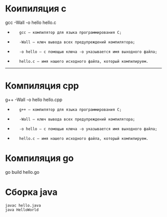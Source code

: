 # Коипиляция c
  gcc -Wall -o hello hello.c
+        gcc — компилятор для языка программирования C;
+        -Wall — ключ вывода всех предупреждений компилятора;
+        -o hello — с помощью ключа -o указывается имя выходного файла;
+        hello.c — имя нашего исходного файла, который компилируем.

-----  
# Компиляция cpp
  g++ -Wall -o hello hello.cpp
+        g++ — компилятор для языка программирования C;
+        -Wall — ключ вывода всех предупреждений компилятора;
+        -o hello — с помощью ключа -o указывается имя выходного файла;
+        hello.c — имя нашего исходного файла, который компилируем.
        
# Компиляция go
  go build hello.go
  
# Сборка java
    javac hello.java
    java HelloWorld
